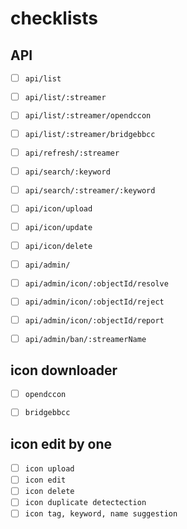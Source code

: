 # checklists


## API

- [ ] `api/list`
- [ ] `api/list/:streamer`
- [ ] `api/list/:streamer/opendccon`
- [ ] `api/list/:streamer/bridgebbcc`
- [ ] `api/refresh/:streamer`
- [ ] `api/search/:keyword`
- [ ] `api/search/:streamer/:keyword`
- [ ] `api/icon/upload`
- [ ] `api/icon/update`
- [ ] `api/icon/delete`
- [ ] `api/admin/`
- [ ] `api/admin/icon/:objectId/resolve`
- [ ] `api/admin/icon/:objectId/reject`
- [ ] `api/admin/icon/:objectId/report`
- [ ] `api/admin/ban/:streamerName`


## icon downloader
- [ ] `opendccon`
- [ ] `bridgebbcc`


## icon edit by one
- [ ] `icon upload`
- [ ] `icon edit`
- [ ] `icon delete`
- [ ] `icon duplicate detectection`
- [ ] `icon tag, keyword, name suggestion`
